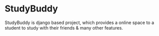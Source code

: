 # StudyBuddy
StudyBuddy is django based project, which provides a online space to a student to study with their friends &amp; many other features.
